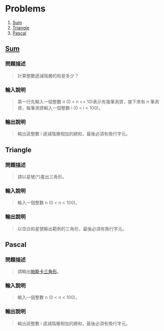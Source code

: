 # Problems

1. [Sum](#sum)
2. [Triangle](#triangle)
3. [Pascal](#pascal)

## [Sum](\practice_1_1214)

### 問題描述

>計算整數遞減階層的和是多少？

### 輸入說明

>第一行先輸入一個整數 n (0 < n <= 10)表示有幾筆測資，接下來有 n 筆測
資，每筆測資輸入一個整數 i (0 < i < 100)。

### 輸出說明

>輸出該整數 i 遞減階層相加的總和，最後必須有換行字元。

## Triangle

### 問題描述

>請以星號(*)畫出三角形。

### 輸入說明

>輸入一個整數 n (0 < n < 100)。

### 輸出說明

>以空白和星號輸出範例的三角形，最後必須有換行字元。

## Pascal

### 問題描述

>請輸出[帕斯卡三角形](https://zh.wikipedia.org/zh-tw/%E6%9D%A8%E8%BE%89%E4%B8%89%E8%A7%92%E5%BD%A2)。

### 輸入說明

>輸入一個整數 n (0 < n < 100)。

### 輸出說明

>輸出該整數 i 遞減階層相加的總和，最後必須有換行字元。

